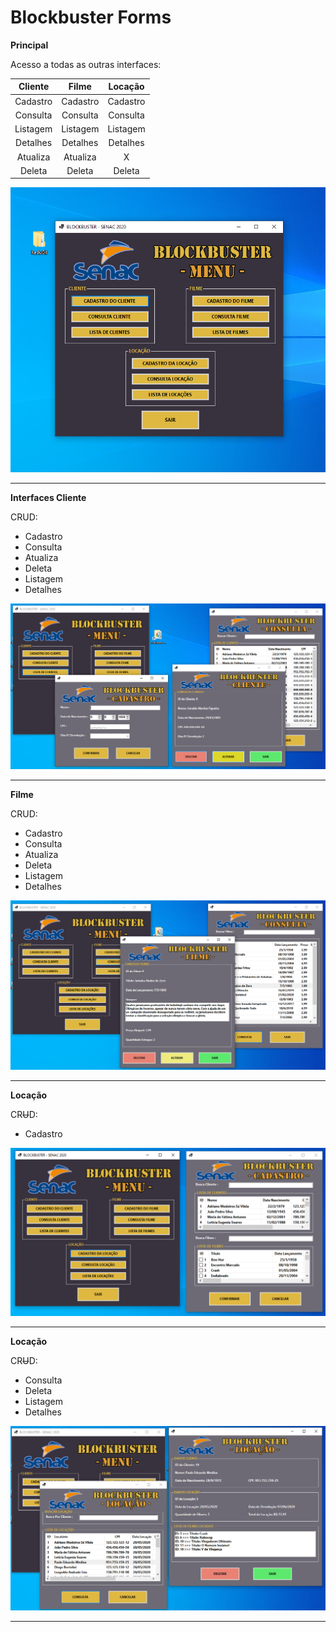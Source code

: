 # Blockbuster Forms
**Principal**

Acesso a todas as outras interfaces:

Cliente | Filme | Locação
:---:|:---:|:---:
Cadastro |Cadastro |Cadastro 
Consulta |Consulta |Consulta 
Listagem |Listagem |Listagem
Detalhes |Detalhes |Detalhes 
Atualiza |Atualiza |X 
Deleta   |Deleta   |Deleta   


<img src="/img/principal.png"/>

---
**Interfaces Cliente**

CRUD:
- Cadastro
- Consulta
- Atualiza
- Deleta
- Listagem
- Detalhes

<img src="/img/cadastroCliente.png"/>

---
**Filme**

CRUD:
- Cadastro
- Consulta
- Atualiza
- Deleta
- Listagem
- Detalhes
<img src="/img/consultaFilme.png"/>

---
**Locação**

CR<del>U</del>D:
- Cadastro

<img src="/img/locacao.png"/>

---
**Locação**

CR<del>U</del>D:
- Consulta
- Deleta
- Listagem
- Detalhes

<img src="/img/consultaLocacao.png"/>

---
